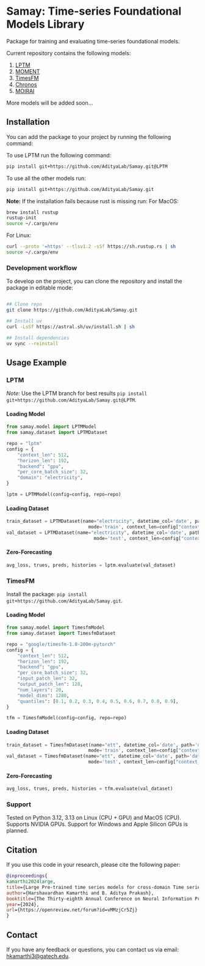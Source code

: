 # Samay: Time-series Foundational Models Library

Package for training and evaluating time-series foundational models.

Current repository contains the following models:

1. [LPTM](https://arxiv.org/abs/2311.11413)
2. [MOMENT](https://arxiv.org/abs/2402.03885)
3. [TimesFM](https://arxiv.org/html/2310.10688v2)
4. [Chronos](https://arxiv.org/abs/2403.07815)
5. [MOIRAI](https://arxiv.org/abs/2402.02592)

More models will be added soon...

## Installation

You can add the package to your project by running the following command:

To use LPTM run the following command:

```bash
pip install git+https://github.com/AdityaLab/Samay.git@LPTM
```

To use all the other models run:
```bash
pip install git+https://github.com/AdityaLab/Samay.git
```
**Note:** If the installation fails because rust is missing run:
For MacOS:
```bash
brew install rustup
rustup-init
source ~/.cargo/env
```
For Linux:
```bash
curl --proto '=https' --tlsv1.2 -sSf https://sh.rustup.rs | sh
source ~/.cargo/env
```


### Development workflow

To develop on the project, you can clone the repository and install the package in editable mode:

```bash

## Clone repo
git clone https://github.com/AdityaLab/Samay.git

## Install uv
curl -LsSf https://astral.sh/uv/install.sh | sh

## Install dependencies
uv sync --reinstall
```

## Usage Example

### LPTM

_Note:_ Use the LPTM branch for best results `pip install git+https://github.com/AdityaLab/Samay.git@LPTM`.

#### Loading  Model

```python
from samay.model import LPTMModel
from samay.dataset import LPTMDataset

repo = "lptm"
config = {
    "context_len": 512,
    "horizon_len": 192,
    "backend": "gpu",
    "per_core_batch_size": 32,
    "domain": "electricity",
}

lptm = LPTMModel(config=config, repo=repo)
```

#### Loading Dataset

```python
train_dataset = LPTMDataset(name="electricity", datetime_col='date', path='data/ETTh1.csv', 
                              mode='train', context_len=config["context_len"], horizon_len=128)
val_dataset = LPTMDataset(name="electricity", datetime_col='date', path='data/ETTh1.csv',
                                mode='test', context_len=config["context_len"], horizon_len=config["horizon_len"])
```

#### Zero-Forecasting

```python
avg_loss, trues, preds, histories = lptm.evaluate(val_dataset)
```

### TimesFM

Install the package: `pip install git+https://github.com/AdityaLab/Samay.git`.

#### Loading  Model

```python
from samay.model import TimesfmModel
from samay.dataset import TimesfmDataset

repo = "google/timesfm-1.0-200m-pytorch"
config = {
    "context_len": 512,
    "horizon_len": 192,
    "backend": "gpu",
    "per_core_batch_size": 32,
    "input_patch_len": 32,
    "output_patch_len": 128,
    "num_layers": 20,
    "model_dims": 1280,
    "quantiles": [0.1, 0.2, 0.3, 0.4, 0.5, 0.6, 0.7, 0.8, 0.9],
}

tfm = TimesfmModel(config=config, repo=repo)
```

#### Loading Dataset

```python
train_dataset = TimesfmDataset(name="ett", datetime_col='date', path='data/ETTh1.csv', 
                              mode='train', context_len=config["context_len"], horizon_len=128)
val_dataset = TimesfmDataset(name="ett", datetime_col='date', path='data/ETTh1.csv',
                              mode='test', context_len=config["context_len"], horizon_len=config["horizon_len"])
```

#### Zero-Forecasting

```python
avg_loss, trues, preds, histories = tfm.evaluate(val_dataset)
```

### Support

Tested on Python 3.12, 3.13 on Linux (CPU + GPU) and MacOS (CPU). Supports NVIDIA GPUs.
Support for Windows and Apple Silicon GPUs is planned.

## Citation

If you use this code in your research, please cite the following paper:

```bibtex
@inproceedings{
kamarthi2024large,
title={Large Pre-trained time series models for cross-domain Time series analysis tasks},
author={Harshavardhan Kamarthi and B. Aditya Prakash},
booktitle={The Thirty-eighth Annual Conference on Neural Information Processing Systems},
year={2024},
url={https://openreview.net/forum?id=vMMzjCr5Zj}
}
```

## Contact

If you have any feedback or questions, you can contact us via email: hkamarthi3@gatech.edu.
